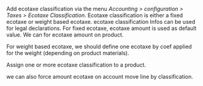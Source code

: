 Add ecotaxe classification via the menu *Accounting \> configuration \>
Taxes \> Ecotaxe Classification*. Ecotaxe classification is either a
fixed ecotaxe or weight based ecotaxe. ecotaxe classification Infos can
be used for legal declarations. For fixed ecotaxe, ecotaxe amount is
used as default value. We can for ecotaxe amount on product.

For weight based ecotaxe, we should define one ecotaxe by coef applied
for the weight (depending on product materials).

Assign one or more ecotaxe classification to a product.

we can also force amount ecotaxe on account move line by classification.
